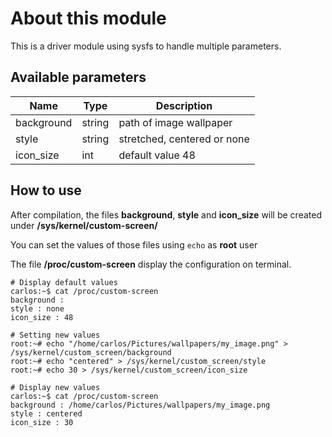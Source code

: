 # About this module
This is a driver module using sysfs to handle multiple parameters.

## Available parameters
| Name | Type | Description |
| --- | --- | --- |
| background | string | path of image wallpaper |
| style | string | stretched, centered or none |
| icon_size | int | default value 48 |

## How to use
After compilation, the files **background**, **style** and **icon_size** will be created under **/sys/kernel/custom-screen/**

You can set the values of those files using ``echo`` as **root** user

The file **/proc/custom-screen** display the configuration on terminal.

```console
# Display default values
carlos:~$ cat /proc/custom-screen
background :
style : none
icon_size : 48

# Setting new values
root:~# echo "/home/carlos/Pictures/wallpapers/my_image.png" > /sys/kernel/custom_screen/background
root:~# echo "centered" > /sys/kernel/custom_screen/style
root:~# echo 30 > /sys/kernel/custom_screen/icon_size

# Display new values
carlos:~$ cat /proc/custom-screen
background : /home/carlos/Pictures/wallpapers/my_image.png
style : centered
icon_size : 30
```

